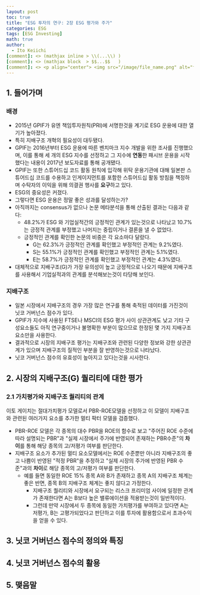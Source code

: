 ```yaml
---
layout: post
toc: true
title: "ESG 투자의 연구: 2장 ESG 평가와 주가"
categories: ESG
tags: [ESG Investing]
math: true
author:
  - Ito Keiichi
[comment]: <> (mathjax inline > \\(...\\) )
[comment]: <> (mathjax block  > $$...$$   )
[comment]: <> <p align="center"> <img src="/image/file_name.png" alt="file_name" width="420" height="300"> </p>
---
```


## 1. 들어가며

### 배경
- 2015년 GPIF가 유엔 책임투자원칙(PRI)에 서명한것을 계기로 ESG 운용에 대한 열기가 높아졌다.
- 특히 지배구조 개혁의 필요성이 대두됐다.
- GPIF는 2016년부터 ESG 운용에 따른 벤치마크 지수 개발을 위한 조사를 진행했으며, 이를 통해 세 개의 ESG 지수를 선정하고 그 지수에 **연동**한 패시브 운용을 시작했다는 내용이 2017년 보도자료를 통해 공개됐다.
- GPIF는 또한 스튜어드십 코드 활동 원칙에 입각해 위탁 운용기관에 대해 일본판 스튜어드십 코드를 수용하고 인게이지먼트를 포함한 스튜어드십 활동 방침을 책정하며 수탁자의 이익을 위해 의결권 행사를 **요구**하고 있다.
- ESG의 중요성은 커졌다.
- 그렇다면 ESG 운용은 정말 좋은 성과를 달성하는가?
- 아직까지는 consensus가 없으나 논문 메타분석을 통해 산출된 결과는 다음과 같다:
  - 48.2%가 ESG 와 기업실적간의 긍정적인 관계가 있는것으로 나타났고 10.7%는 긍정적 관계를 부정했고 나머지는 중립이거나 결론을 낼 수 없었다.
  - 긍정적인 관계를 확인한 논문의 비중은 각 요소마다 달랐다.
    - G는 62.3%가 긍정적인 관계를 확인했고 부정적인 관계는 9.2%였다.
    - S는 55.1%가 긍정적인 관계를 확인했고 부정적인 관계는 5.1%였다.
    - E는 58.7%가 긍정적인 관계를 확인했고 부정적인 관계는 4.3%였다.
- 대체적으로 지배구조(G)가 가장 유의성이 높고 긍정적으로 나오기 때문에 지배구조를 사용해서 기업실적과의 관계를 분석해보는것이 타당해 보인다.

### 지배구조
- 일본 시장에서 지배구조의 경우 가장 많은 연구를 통해 축적된 데이터를 가진것이 닛코 거버넌스 점수가 있다.
- GPIF가 지수에 사용된 FTSE나 MSCI의 ESG 평가 사이 상관관계도 낮고 기타 구성요소들도 아직 연구중이거나 불명확한 부분이 많으므로 한정된 몇 가지 지배구조 요소만을 사용한다.
- 결과적으로 시장의 지배구조 평가는 지배구조와 관련된 다양한 정보와 강한 상관관계가 있으며 지배구조의 질적인 부분을 잘 반영하는것으로 나타났다.
- 닛코 거버넌스 점수의 유효성이 높아지고 있다는것을 시사한다.

## 2. 시장의 지배구조(G) 퀄리티에 대한 평가

### 2.1 가치평가와 지배구조 퀄리티의 관계

이토 게이치는 절대가치평가 모델로서 PBR-ROE모델을 선정하고 이 모델이 지배구조와 관련된 여러가지 요소를 추가한 멀티 팍터 모델을 검증했다.

- PBR-ROE 모델은 각 종목의 대수 PBR을 ROE의 함수로 보고 "주어진 ROE 수준에 따라 설명되는 PBR"과 "실제 시장에서 주가에 반영되어 존재하는 PBR수준"의 **차이**를 통해 해당 종목의 고/저평가 여부를 판단한다.
- 지배구조 요소가 추가된 멀티 요소모델에서는 ROE 수준뿐만 아니라 지배구조의 좋고 나쁨이 반영된 "적정 PBR"을 추정하고 "실제 시장의 주가에 반영된 PBR 수준"과의 **차이**로 해당 종목의 고/저평가 여부를 판단한다.
  - 예를 들면 동일한 ROE 15% 종목 A와 B가 존재하고 종목 A의 지배구조 체계는 좋은 반면, 종목 B의 지배구조 체계는 좋지 않다고 가정한다.
    - 지배구조 퀄리티와 시장에서 요구되는 리스크 프리미엄 사이에 일정한 관계가 존재한다면 A는 B보다 높은 밸류에이션을 적용받는것이 일반적이다.
    - 그런데 만약 시장에서 두 종목에 동일한 가치평가를 부여하고 있다면 A는 저평가, B는 고평가되었다고 판단하고 이를 투자에 활용함으로서 초과수익을 얻을 수 있다.

## 3. 닛코 거버넌스 점수의 정의와 특징

## 4. 닛코 거버넌스 점수의 활용

## 5. 맺음말